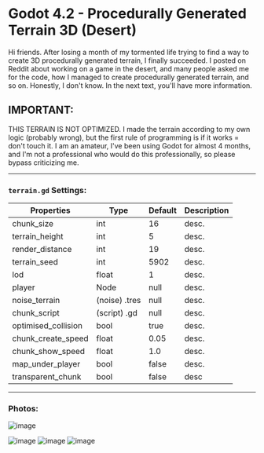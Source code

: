 # Godot 4.2 - Procedurally Generated Terrain 3D (Desert)
Hi friends. After losing a month of my tormented life trying to find a way to create 3D procedurally generated terrain, I finally succeeded. I posted on Reddit about working on a game in the desert, and many people asked me for the code, how I managed to create procedurally generated terrain, and so on. Honestly, I don't know. In the next text, you'll have more information.

## IMPORTANT:
THIS TERRAIN IS NOT OPTIMIZED. I made the terrain according to my own logic (probably wrong), but the first rule of programming is if it works = don't touch it. I am an amateur, I've been using Godot for almost 4 months, and I'm not a professional who would do this professionally, so please bypass criticizing me.
<hr>

### `terrain.gd` Settings:

Properties | Type | Default | Description
--- | --- | --- | --- 
chunk_size | int | 16 | desc.
terrain_height | int | 5 | desc.
render_distance | int | 19 | desc.
terrain_seed | int | 5902 | desc.
lod | float | 1 | desc.
player | Node | null | desc.
noise_terrain | (noise) .tres | null | desc.
chunk_script | (script) .gd | null | desc.
optimised_collision | bool| true | desc.
chunk_create_speed | float | 0.05 | desc.
chunk_show_speed | float | 1.0 | desc.
map_under_player | bool | false | desc.
transparent_chunk | bool | false | desc
<hr>

### Photos:
![image](https://github.com/Seekiii/godot4-procedurally-generated-terrain/assets/64194468/ccf9547b-2d42-4a7b-96d3-b6b14290df3c)

![image](https://github.com/Seekiii/godot4-procedurally-generated-terrain/assets/64194468/06f77758-1648-4f25-ad00-d5a4212fe266)
![image](https://github.com/Seekiii/godot4-procedurally-generated-terrain/assets/64194468/56e0aa5f-8632-4396-bd45-c06c28e78aea)
![image](https://github.com/Seekiii/godot4-procedurally-generated-terrain/assets/64194468/1b5231b0-a009-43ec-bf78-e17eb82cfdc7)






